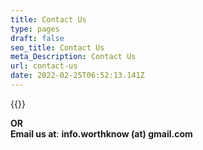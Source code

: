 ```yaml
---
title: Contact Us
type: pages
draft: false
seo_title: Contact Us
meta_Description: Contact Us
url: contact-us
date: 2022-02-25T06:52:13.141Z
---
```

{{<contact-form>}}

**OR**\
**Email us at**: **info.worthknow (at) gmail.com**